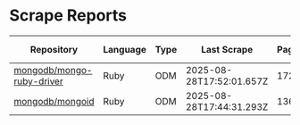 # Scrape Reports

| Repository | Language | Type | Last Scrape | Pages | Found | Filtered | Total Possible | Percent |
|---|---|---|---|---|---|---|---:|---:|
| [mongodb/mongo-ruby-driver](reports/mongodb-mongo-ruby-driver-dependents.md) | Ruby | ODM | 2025-08-28T17:52:01.657Z | 172 | 5069 | 4920 | 22214 | 22.8% |
| [mongodb/mongoid](reports/mongodb-mongoid-dependents.md) | Ruby | ODM | 2025-08-28T17:44:31.293Z | 136 | 4029 | 3897 | 23645 | 17.0% |
